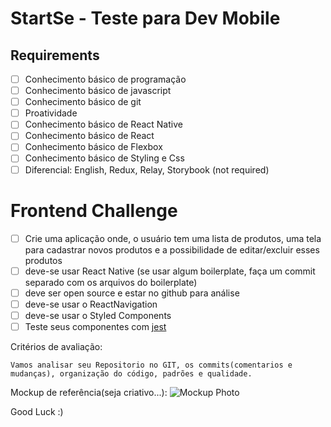 # StartSe - Teste para Dev Mobile

## Requirements
- [ ] Conhecimento básico de programação
- [ ] Conhecimento básico de javascript
- [ ] Conhecimento básico de git
- [ ] Proatividade
- [ ] Conhecimento básico de  React Native
- [ ] Conhecimento básico de  React
- [ ] Conhecimento básico de  Flexbox
- [ ] Conhecimento básico de  Styling e Css
- [ ] Diferencial: English, Redux, Relay, Storybook (not required)

# Frontend Challenge

- [ ] Crie uma aplicação onde, o usuário tem uma lista de produtos, uma tela para cadastrar novos produtos e a possibilidade de editar/excluir esses produtos
- [ ] deve-se usar React Native (se usar algum boilerplate, faça um commit separado com os arquivos do boilerplate)
- [ ] deve ser open source e estar no github para análise
- [ ] deve-se usar o ReactNavigation
- [ ] deve-se usar o Styled Components
- [ ] Teste seus componentes com [jest]

[jest]: https://jest-everywhere.now.sh


Critérios de avaliação:
```
Vamos analisar seu Repositorio no GIT, os commits(comentarios e mudanças), organização do código, padrões e qualidade.
```

Mockup de referência(seja criativo...):
![Mockup Photo](https://preview.ibb.co/hgFVex/mockup.png 'Frontend Test')

Good Luck :)
